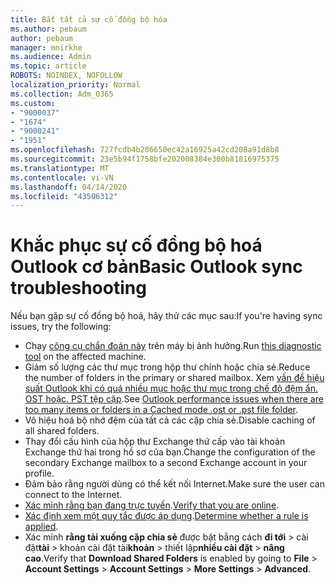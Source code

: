 ```yaml
---
title: Bắt tất cả sự cố đồng bộ hóa
ms.author: pebaum
author: pebaum
manager: mnirkhe
ms.audience: Admin
ms.topic: article
ROBOTS: NOINDEX, NOFOLLOW
localization_priority: Normal
ms.collection: Adm_O365
ms.custom:
- "9000037"
- "1674"
- "9000241"
- "1951"
ms.openlocfilehash: 727fcdb4b206650ec42a16925a42cd208a91d8b8
ms.sourcegitcommit: 23e5b94f1758bfe202008384e300b81816975375
ms.translationtype: MT
ms.contentlocale: vi-VN
ms.lasthandoff: 04/14/2020
ms.locfileid: "43506312"
---
```

# <a name="basic-outlook-sync-troubleshooting"></a><span data-ttu-id="ba921-102">Khắc phục sự cố đồng bộ hoá Outlook cơ bản</span><span class="sxs-lookup"><span data-stu-id="ba921-102">Basic Outlook sync troubleshooting</span></span>

<span data-ttu-id="ba921-103">Nếu bạn gặp sự cố đồng bộ hoá, hãy thử các mục sau:</span><span class="sxs-lookup"><span data-stu-id="ba921-103">If you're having sync issues, try the following:</span></span>

- <span data-ttu-id="ba921-104">Chạy [công cụ chẩn đoán này](https://aka.ms/sara-outlooksendreceive) trên máy bị ảnh hưởng.</span><span class="sxs-lookup"><span data-stu-id="ba921-104">Run [this diagnostic tool](https://aka.ms/sara-outlooksendreceive) on the affected machine.</span></span>
- <span data-ttu-id="ba921-105">Giảm số lượng các thư mục trong hộp thư chính hoặc chia sẻ.</span><span class="sxs-lookup"><span data-stu-id="ba921-105">Reduce the number of folders in the primary or shared mailbox.</span></span> <span data-ttu-id="ba921-106">Xem [vấn đề hiệu suất Outlook khi có quá nhiều mục hoặc thư mục trong chế độ đệm ẩn. OST hoặc. PST tệp cặp](https://support.microsoft.com/help/2768656/outlook-performance-issues-when-there-are-too-many-items-or-folders-in).</span><span class="sxs-lookup"><span data-stu-id="ba921-106">See [Outlook performance issues when there are too many items or folders in a Cached mode .ost or .pst file folder](https://support.microsoft.com/help/2768656/outlook-performance-issues-when-there-are-too-many-items-or-folders-in).</span></span>
- <span data-ttu-id="ba921-107">Vô hiệu hoá bộ nhớ đệm của tất cả các cặp chia sẻ.</span><span class="sxs-lookup"><span data-stu-id="ba921-107">Disable caching of all shared folders.</span></span>
- <span data-ttu-id="ba921-108">Thay đổi cấu hình của hộp thư Exchange thứ cấp vào tài khoản Exchange thứ hai trong hồ sơ của bạn.</span><span class="sxs-lookup"><span data-stu-id="ba921-108">Change the configuration of the secondary Exchange mailbox to a second Exchange account in your profile.</span></span>
- <span data-ttu-id="ba921-109">Đảm bảo rằng người dùng có thể kết nối Internet.</span><span class="sxs-lookup"><span data-stu-id="ba921-109">Make sure the user can connect to the Internet.</span></span> 
- <span data-ttu-id="ba921-110">[Xác minh rằng bạn đang trực tuyến](https://support.office.com/article/2460e4a8-16c7-47fc-b204-b1549275aac9).</span><span class="sxs-lookup"><span data-stu-id="ba921-110">[Verify that you are online](https://support.office.com/article/2460e4a8-16c7-47fc-b204-b1549275aac9).</span></span>
- <span data-ttu-id="ba921-111">[Xác định xem một quy tắc được áp dụng](https://support.office.com/article/C24F5DEA-9465-4DF4-AD17-A50704D66C59).</span><span class="sxs-lookup"><span data-stu-id="ba921-111">[Determine whether a rule is applied](https://support.office.com/article/C24F5DEA-9465-4DF4-AD17-A50704D66C59).</span></span>
- <span data-ttu-id="ba921-112">Xác minh **rằng tải xuống cặp chia sẻ** được bật bằng cách **đi tới** > cài đặt**tài** > khoản cài đặt tài**khoản** > thiết lập**nhiều cài đặt** > **nâng cao**.</span><span class="sxs-lookup"><span data-stu-id="ba921-112">Verify that **Download Shared Folders** is enabled by going to **File** > **Account Settings** > **Account Settings** > **More Settings** > **Advanced**.</span></span>
